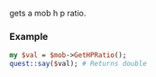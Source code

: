 gets a mob h p ratio.
### Example

```perl
my $val = $mob->GetHPRatio();
quest::say($val); # Returns double
```